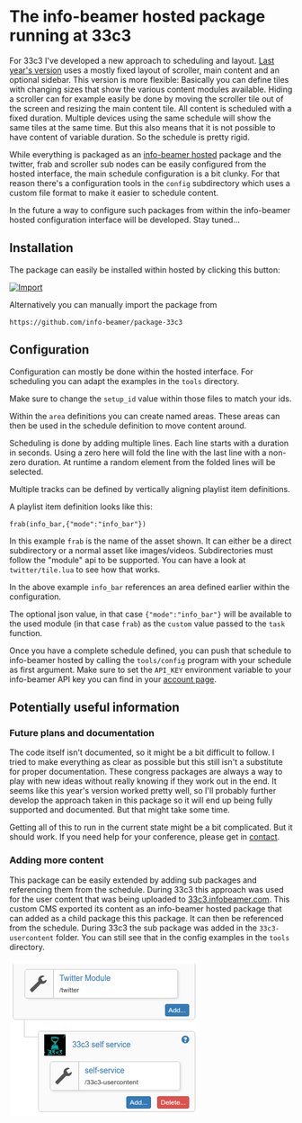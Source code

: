 # The info-beamer hosted package running at 33c3

For 33c3 I've developed a new approach to scheduling
and layout. [Last year's version](https://github.com/info-beamer/package-32c3-screens)
uses a mostly fixed layout of scroller, main content and an
optional sidebar. This version is more flexible: Basically
you can define tiles with changing sizes that show the
various content modules available. Hiding a scroller can
for example easily be done by moving the scroller tile out of
the screen and resizing the main content tile. All content
is scheduled with a fixed duration. Multiple devices using
the same schedule will show the same tiles at the same time.
But this also means that it is not possible to have content
of variable duration. So the schedule is pretty rigid.

While everything is packaged as an
[info-beamer hosted](https://info-beamer.com/hosted)
package and the twitter, frab and scroller sub nodes
can be easily configured from the hosted interface,
the main schedule configuration is a bit clunky.
For that reason there's a configuration tools in
the `config` subdirectory which uses a custom
file format to make it easier to schedule content.

In the future a way to configure such packages from within
the info-beamer hosted configuration interface will be
developed. Stay tuned...

## Installation

The package can easily be installed within hosted by
clicking this button:

[![Import](https://cdn.infobeamer.com/s/img/import.png)](https://info-beamer.com/use?url=https://github.com/info-beamer/package-33c3)

Alternatively you can manually import the package from

```
https://github.com/info-beamer/package-33c3
```

## Configuration

Configuration can mostly be done within the hosted
interface. For scheduling you can adapt the examples in the
`tools` directory.

Make sure to change the `setup_id` value within those files
to match your ids.

Within the `area` definitions you can create named areas.
These areas can then be used in the schedule definition to
move content around.

Scheduling is done by adding multiple lines. Each line
starts with a duration in seconds. Using a zero here will
fold the line with the last line with a non-zero duration.
At runtime a random element from the folded lines will be
selected.

Multiple tracks can be defined by vertically aligning
playlist item definitions.

A playlist item definition looks like this:

```
frab(info_bar,{"mode":"info_bar"})
```

In this example `frab` is the name of the asset shown. It
can either be a direct subdirectory or a normal asset like
images/videos. Subdirectories must follow the "module" api
to be supported.  You can have a look at `twitter/tile.lua`
to see how that works.

In the above example `info_bar` references an area defined
earlier within the configuration.

The optional json value, in that case `{"mode":"info_bar"}`
will be available to the used module (in that case `frab`)
as the `custom` value passed to the `task` function.

Once you have a complete schedule defined, you can push that
schedule to info-beamer hosted by calling the `tools/config`
program with your schedule as first argument. Make sure to
set the `API_KEY` environment variable to your info-beamer
API key you can find in your [account page](https://info-beamer.com/account).

## Potentially useful information

### Future plans and documentation

The code itself isn't documented, so it might be a bit
difficult to follow. I tried to make everything as clear as
possible but this still isn't a substitute for proper
documentation. These congress packages are always a way to
play with new ideas without really knowing if they work out
in the end. It seems like this year's version worked pretty
well, so I'll probably further develop the approach taken in
this package so it will end up being fully supported and
documented. But that might take some time.

Getting all of this to run in the current state might be
a bit complicated. But it should work. If you need help for
your conference, please get in
[contact](https://info-beamer.com/contact).

### Adding more content

This package can be easily extended by adding sub packages
and referencing them from the schedule. During 33c3 this
approach was used for the user content that was being
uploaded to
[33c3.infobeamer.com](https://github.com/info-beamer/33c3-cms).
This custom CMS exported its content as an info-beamer
hosted package that can added as a child package this this
package. It can then be referenced from the schedule.
During 33c3 the sub package was added in the
`33c3-usercontent` folder.  You can still see that in the
config examples in the `tools` directory.

![sub packages](tools/sub-package.png)
